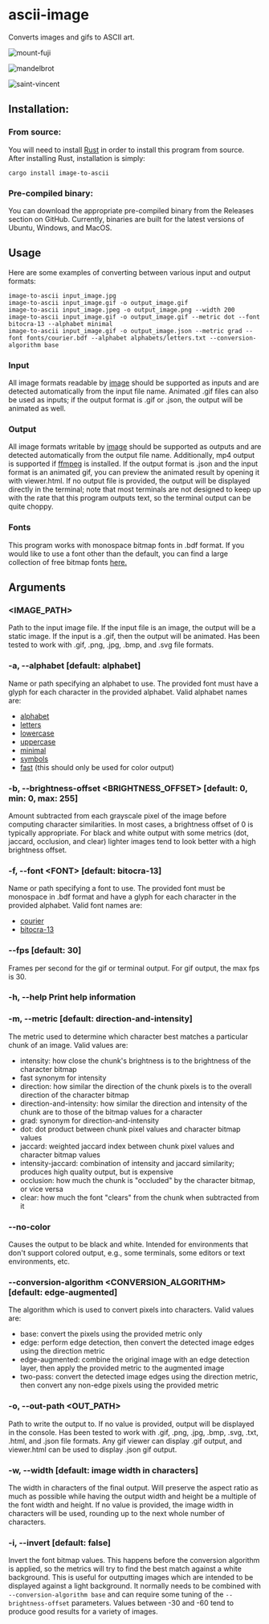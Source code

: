 # ascii-image
Converts images and gifs to ASCII art.

![mount-fuji](gallery/fuji.gif)

![mandelbrot](gallery/mandelbrot.gif)

![saint-vincent](gallery/stvincent_bw.gif)

## Installation:
### From source:
You will need to install [Rust](https://www.rust-lang.org/learn/get-started) in order to install this program from source. 
After installing Rust, installation is simply:
```
cargo install image-to-ascii
```
### Pre-compiled binary:
You can download the appropriate pre-compiled binary from the Releases section on GitHub. Currently, binaries are built for the latest versions of Ubuntu, Windows, and MacOS.

## Usage
Here are some examples of converting between various input and output formats:
```
image-to-ascii input_image.jpg
image-to-ascii input_image.gif -o output_image.gif
image-to-ascii input_image.jpeg -o output_image.png --width 200
image-to-ascii input_image.gif -o output_image.gif --metric dot --font bitocra-13 --alphabet minimal
image-to-ascii input_image.gif -o output_image.json --metric grad --font fonts/courier.bdf --alphabet alphabets/letters.txt --conversion-algorithm base
```

### Input
All image formats readable by [image](https://docs.rs/image/latest/image/) should be supported as inputs and are detected automatically from the input file name.
Animated .gif files can also be used as inputs; if the output format is .gif or .json, the output will be animated as well.

### Output
All image formats writable by [image](https://docs.rs/image/latest/image/) should be supported as outputs and are detected automatically from the output file name.
Additionally, mp4 output is supported if [ffmpeg](https://www.ffmpeg.org/) is installed.
If the output format is .json and the input format is an animated gif, you can preview the animated result by opening it with viewer.html.
If no output file is provided, the output will be displayed directly in the terminal; note that most terminals are not designed to keep up with the rate that this program outputs text, so the terminal output can be quite choppy. 

### Fonts
This program works with monospace bitmap fonts in .bdf format. 
If you would like to use a font other than the default, you can find a large collection of free bitmap fonts [here.](https://github.com/Tecate/bitmap-fonts)

## Arguments
### <IMAGE_PATH>
Path to the input image file. If the input file is an image, the output will be a static image. If the input is a .gif, then the output will be animated. Has been tested to work with .gif, .png, .jpg, .bmp, and .svg file formats.

### -a, --alphabet <ALPHABET>            [default: alphabet]
Name or path specifying an alphabet to use. The provided font must have a glyph for each character in the provided alphabet. Valid alphabet names are:
- [alphabet](alphabets/alphabet.txt)
- [letters](alphabets/letters.txt)
- [lowercase](alphabets/lowercase.txt)
- [uppercase](alphabets/uppercase.txt)
- [minimal](alphabets/minimal.txt)
- [symbols](alphabets/symbols.txt)
- [fast](alphabets/fast.txt) (this should only be used for color output)

### -b, --brightness-offset <BRIGHTNESS_OFFSET>    [default: 0, min: 0, max: 255]
Amount subtracted from each grayscale pixel of the image before computing character similarities. In most cases, a brightness offset of 0 is typically appropriate. For black and white output with some metrics (dot, jaccard, occlusion, and clear) lighter images tend to look better with a high brightness offset.

### -f, --font \<FONT>                    [default: bitocra-13]
Name or path specifying a font to use. The provided font must be monospace in .bdf format and have a glyph for each character in the provided alphabet. Valid font names are:
- [courier](fonts/courier.bdf)
- [bitocra-13](fonts/bitocra-13.bdf)

### --fps <FPS>                                [default: 30]
Frames per second for the gif or terminal output. For gif output, the max fps is 30.

### -h, --help                                     Print help information

### -m, --metric <METRIC>                          [default: direction-and-intensity]
The metric used to determine which character best matches a particular chunk of an image. Valid values are:
- intensity:               how close the chunk's brightness is to the brightness of the character bitmap
- fast                     synonym for intensity
- direction:               how similar the direction of the chunk pixels is to the overall direction of the character bitmap
- direction-and-intensity: how similar the direction and intensity of the chunk are to those of the bitmap values for a character
- grad:                    synonym for direction-and-intensity
- dot:                     dot product between chunk pixel values and character bitmap values
- jaccard:                 weighted jaccard index between chunk pixel values and character bitmap values
- intensity-jaccard:       combination of intensity and jaccard similarity; produces high quality output, but is expensive
- occlusion:               how much the chunk is "occluded" by the character bitmap, or vice versa
- clear:                   how much the font "clears" from the chunk when subtracted from it

### --no-color
Causes the output to be black and white. Intended for environments that don't support colored output, e.g., some terminals, some editors or text environments, etc. 

### --conversion-algorithm <CONVERSION_ALGORITHM>  [default: edge-augmented]
The algorithm which is used to convert pixels into characters. Valid values are:
- base:           convert the pixels using the provided metric only
- edge:           perform edge detection, then convert the detected image edges using the direction metric
- edge-augmented: combine the original image with an edge detection layer, then apply the provided metric to the augmented image
- two-pass:       convert the detected image edges using the direction metric, then convert any non-edge pixels using the provided metric

### -o, --out-path <OUT_PATH>
Path to write the output to. If no value is provided, output will be displayed in the console. Has been tested to work with .gif, .png, .jpg, .bmp, .svg, .txt, .html, and .json file formats. Any gif viewer can display .gif output, and viewer.html can be used to display .json gif output.

### -w, --width <WIDTH>                            [default: image width in characters]
The width in characters of the final output. Will preserve the aspect ratio as much as possible while having the output width and height be a multiple of the font width and height. If no value is provided, the image width in characters will be used, rounding up to the next whole number of characters.

### -i, --invert <INVERT>                            [default: false]
Invert the font bitmap values. This happens before the conversion algorithm is applied, so the metrics will try to find the best match against a white background. This is useful for outputting images which are intended to be displayed against a light background. It normally needs to be combined with `--conversion-algorithm base` and can require some tuning of the `--brightness-offset` parameters. Values between -30 and -60 tend to produce good results for a variety of images.